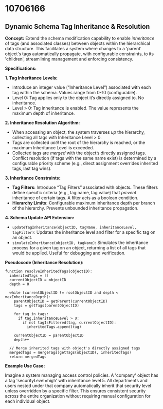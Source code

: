 # 10706166

## Dynamic Schema Tag Inheritance & Resolution

**Concept:** Extend the schema modification capability to enable *inheritance* of tags (and associated classes) between objects within the hierarchical data structure. This facilitates a system where changes to a 'parent' object's tags automatically propagate, with configurable constraints, to its 'children', streamlining management and enforcing consistency.

**Specifications:**

**1. Tag Inheritance Levels:**

*   Introduce an integer value (“Inheritance Level”) associated with each tag within the schema. Values range from 0-10 (configurable).
*   Level 0: Tag applies only to the object it’s directly assigned to. No inheritance.
*   Level > 0:  Tag inheritance is enabled. The value represents the maximum depth of inheritance.

**2. Inheritance Resolution Algorithm:**

*   When accessing an object, the system traverses *up* the hierarchy, collecting all tags with Inheritance Level > 0.
*   Tags are collected *until* the root of the hierarchy is reached, or the maximum Inheritance Level is exceeded.
*   Collected tags are *merged* with the object’s directly assigned tags.  Conflict resolution (if tags with the same name exist) is determined by a configurable priority scheme (e.g., direct assignment overrides inherited tags, last tag wins).

**3. Inheritance Constraints:**

*   **Tag Filters:** Introduce “Tag Filters” associated with objects. These filters define specific criteria (e.g., tag name, tag value) that *prevent* inheritance of certain tags.  A filter acts as a boolean condition.
*   **Hierarchy Limits:**  Configurable maximum inheritance depth per branch of the hierarchy. Prevents unbounded inheritance propagation.

**4. Schema Update API Extension:**

*   `updateTagInheritance(objectID, tagName, inheritanceLevel, tagFilter)`:  Updates the inheritance level and filter for a specific tag on an object.
*   `simulateInheritance(objectID, tagName)`:  Simulates the inheritance process for a given tag on an object, returning a list of all tags that would be applied.  Useful for debugging and verification.

**Pseudocode (Inheritance Resolution):**

```
function resolveInheritedTags(objectID):
  inheritedTags = []
  currentObjectID = objectID
  depth = 0

  while (currentObjectID != rootObjectID and depth < maxInheritanceDepth):
    parentObjectID = getParent(currentObjectID)
    tags = getTags(parentObjectID)

    for tag in tags:
      if tag.inheritanceLevel > 0:
        if not tagIsFiltered(tag, currentObjectID):
          inheritedTags.append(tag)

    currentObjectID = parentObjectID
    depth++

  // Merge inherited tags with object's directly assigned tags
  mergedTags = mergeTags(getTags(objectID), inheritedTags)
  return mergedTags
```

**Example Use Case:**

Imagine a system managing access control policies. A 'company' object has a tag 'securityLevel=high' with inheritance level 5. All departments and users nested under that company automatically inherit that security level unless overridden by a specific filter. This ensures consistent security across the entire organization without requiring manual configuration for each individual object.